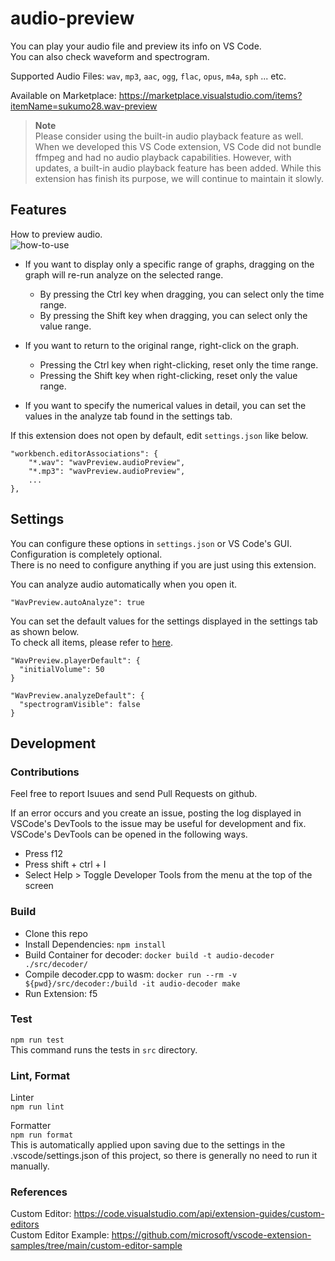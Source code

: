 # audio-preview

You can play your audio file and preview its info on VS Code.  
You can also check waveform and spectrogram.

Supported Audio Files: `wav`, `mp3`, `aac`, `ogg`, `flac`, `opus`, `m4a`, `sph` ... etc.

Available on Marketplace: https://marketplace.visualstudio.com/items?itemName=sukumo28.wav-preview

> **Note**  
> Please consider using the built-in audio playback feature as well.
> When we developed this VS Code extension, VS Code did not bundle ffmpeg and had no audio playback capabilities.
> However, with updates, a built-in audio playback feature has been added.
> While this extension has finish its purpose, we will continue to maintain it slowly.

## Features

How to preview audio.  
![how-to-use](https://github.com/sukumo28/vscode-audio-preview/blob/main/images/how-to-use.gif?raw=true)

- If you want to display only a specific range of graphs, dragging on the graph will re-run analyze on the selected range.

  - By pressing the Ctrl key when dragging, you can select only the time range.
  - By pressing the Shift key when dragging, you can select only the value range.

- If you want to return to the original range, right-click on the graph.

  - Pressing the Ctrl key when right-clicking, reset only the time range.
  - Pressing the Shift key when right-clicking, reset only the value range.

- If you want to specify the numerical values in detail, you can set the values in the analyze tab found in the settings tab.

If this extension does not open by default, edit `settings.json` like below.

```jsonc
"workbench.editorAssociations": {
    "*.wav": "wavPreview.audioPreview",
    "*.mp3": "wavPreview.audioPreview",
    ...
},
```

## Settings

You can configure these options in `settings.json` or VS Code's GUI.  
Configuration is completely optional.  
There is no need to configure anything if you are just using this extension.

You can analyze audio automatically when you open it.

```jsonc
"WavPreview.autoAnalyze": true
```

You can set the default values for the settings displayed in the settings tab as shown below.  
To check all items, please refer to [here](https://github.com/sukumo28/vscode-audio-preview/blob/main/src/config.ts).

```jsonc
"WavPreview.playerDefault": {
  "initialVolume": 50
}
```

```jsonc
"WavPreview.analyzeDefault": {
  "spectrogramVisible": false
}
```

## Development

### Contributions

Feel free to report Isuues and send Pull Requests on github.

If an error occurs and you create an issue, posting the log displayed in VSCode's DevTools to the issue may be useful for development and fix.  
VSCode's DevTools can be opened in the following ways.

- Press f12
- Press shift + ctrl + I
- Select Help > Toggle Developer Tools from the menu at the top of the screen

### Build

- Clone this repo
- Install Dependencies: `npm install`
- Build Container for decoder: `docker build -t audio-decoder ./src/decoder/`
- Compile decoder.cpp to wasm: `docker run --rm -v ${pwd}/src/decoder:/build -it audio-decoder make`
- Run Extension: f5

### Test

`npm run test`  
This command runs the tests in `src` directory.

### Lint, Format

Linter  
`npm run lint`

Formatter  
`npm run format`  
This is automatically applied upon saving due to the settings in the .vscode/settings.json of this project, so there is generally no need to run it manually.

### References

Custom Editor: https://code.visualstudio.com/api/extension-guides/custom-editors  
Custom Editor Example: https://github.com/microsoft/vscode-extension-samples/tree/main/custom-editor-sample

